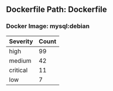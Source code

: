 ## Dockerfile Path: Dockerfile

### Docker Image: mysql:debian
| Severity | Count |
|----------|-------|
| high | 99 |
| medium | 42 |
| critical | 11 |
| low | 7 |